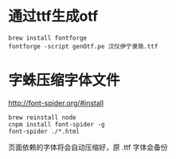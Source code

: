 
# 通过ttf生成otf
```
brew install fontforge
fontforge -script genOtf.pe 汉仪伊宁隶简.ttf
```

# 字蛛压缩字体文件
http://font-spider.org/#install
```
brew reinstall node
cnpm install font-spider -g
font-spider ./*.html
```
页面依赖的字体将会自动压缩好，原 .ttf 字体会备份